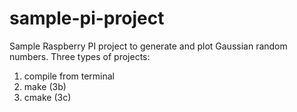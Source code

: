 # sample-pi-project
Sample Raspberry PI project to generate and plot Gaussian random numbers. Three types of projects:
1) compile from terminal
2) make (3b)
3) cmake (3c)
